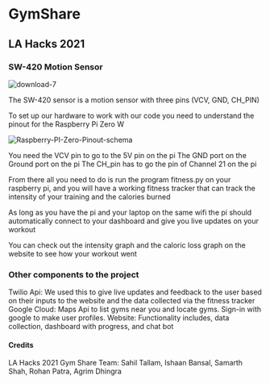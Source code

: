 # GymShare
## LA Hacks 2021
### SW-420 Motion Sensor
![download-7](https://user-images.githubusercontent.com/35862574/112741863-1354c900-8f3e-11eb-9e6a-cb56bc23d162.jpg)

The SW-420 sensor is a motion sensor with three pins (VCV, GND, CH_PIN)

To set up our hardware to work with our code you need to understand the pinout for the Raspberry Pi Zero W

![Raspberry-PI-Zero-Pinout-schema](https://user-images.githubusercontent.com/35862574/112744286-9896a880-8f53-11eb-98f8-9ddfec1b05ec.jpeg)

You need the VCV pin to go to the 5V pin on the pi
The GND port on the Ground port on the pi
The CH_pin has to go the pin of Channel 21 on the pi


From there all you need to do is run the program fitness.py on your raspberry pi, and you will have a working fitness tracker that can track the intensity of your training and the calories burned

As long as you have the pi and your laptop on the same wifi the pi should automatically connect to your dashboard and give you live updates on your workout

You can check out the intensity graph and the caloric loss graph on the website to see how your workout went

### Other components to the project

Twilio Api: We used this to give live updates and feedback to the user based on their inputs to the website and the data collected via the fitness tracker
Google Cloud: Maps Api to list gyms near you and locate gyms. Sign-in with google to make user profiles. 
Website: Functionality includes, data collection, dashboard with progress, and chat bot

 
 #### Credits
 LA Hacks 2021
 Gym Share
 Team: Sahil Tallam, Ishaan Bansal, Samarth Shah, Rohan Patra, Agrim Dhingra 
